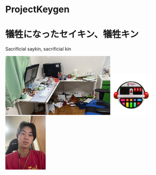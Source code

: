 # ProjectKeygen
# 犠牲になったセイキン、犠牲キン 
Sacrificial saykin, sacrificial kin

 <img src="./IMG_8090.png" width="65%"> <img src="./emoji.png" width="25%"> <img src="./SPOILER_IMG_7153.png" width="25%">
